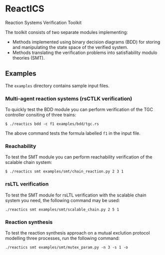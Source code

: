 # ReactICS

Reaction Systems Verification Toolkit

The toolkit consists of two separate modules implementing:
* Methods implemented using binary decision diagrams (BDD) for storing and manipulating the state space of the verified system.
* Methods translating the verification problems into satisfiability modulo theories (SMT).

## Examples

The `examples` directory contains sample input files.

### Multi-agent reaction systems (rsCTLK verification)

To quickly test the BDD module you can perform verification of the TGC controller consiting of three trains:

```
$ ./reactics bdd -c f1 examples/bdd/tgc.rs
```

The above command tests the formula labelled `f1` in the input file.

### Reachability

To test the SMT module you can perform reachability verification of the scalable chain system:

```
$ ./reactics smt examples/smt/chain_reaction.py 2 3 1
```

### rsLTL verification

To test the SMT module for rsLTL verification with the scalable chain system you need, the following command may be used:

```
./reactics smt examples/smt/scalable_chain.py 2 5 1
```

### Reaction synthesis

To test the reaction synthesis approach on a mutual exclution protocol modelling three processes, run the following command:

```
./reactics smt examples/smt/mutex_param.py -n 3 -s 1 -o
```


